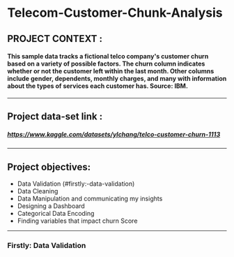 # Telecom-Customer-Chunk-Analysis

## PROJECT CONTEXT :
#### This sample data tracks a fictional telco company's customer churn based on a variety of possible factors. The churn column indicates whether or not the customer left within the last month. Other columns include gender, dependents, monthly charges, and many with information about the types of services each customer has. Source: IBM.
-------------------------------------------------
## Project data-set link :
##### https://www.kaggle.com/datasets/ylchang/telco-customer-churn-1113
-------------------------------------------------
## Project objectives:
- Data Validation (#firstly:-data-validation)
- Data Cleaning
- Data Manipulation and communicating my insights
- Designing a Dashboard
- Categorical Data Encoding
- Finding variables that impact churn Score
----------------------------------------------------------------------------
### Firstly: Data Validation
